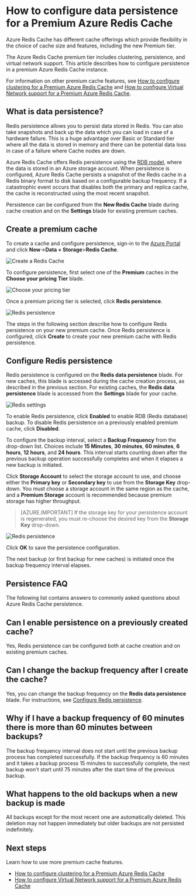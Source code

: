<properties 
    pageTitle="How to configure data persistence for a Premium Azure Redis Cache" 
    description="Learn how to configure and manage data persistence your Premium tier Azure Redis Cache instances" 
    services="redis-cache" 
    documentationCenter="" 
    authors="steved0x" 
    manager="dwrede" 
    editor=""/>

<tags 
    ms.service="cache" 
    ms.workload="tbd" 
    ms.tgt_pltfrm="cache-redis" 
    ms.devlang="na" 
    ms.topic="article" 
    ms.date="12/03/2015" 
    ms.author="sdanie"/>

# How to configure data persistence for a Premium Azure Redis Cache

Azure Redis Cache has different cache offerings which provide flexibility in the choice of cache size and features, including the new Premium tier.

The Azure Redis Cache premium tier includes clustering, persistence, and virtual network support. This article describes how to configure persistence in a premium Azure Redis Cache instance.

For information on other premium cache features, see [How to configure clustering for a Premium Azure Redis Cache](cache-how-to-premium-clustering.md) and [How to configure Virtual Network support for a Premium Azure Redis Cache](cache-how-to-premium-vnet.md).

## What is data persistence?
Redis persistence allows you to persist data stored in Redis. You can also take snapshots and back up the data which you can load in case of a hardware failure. This is a huge advantage over Basic or Standard tier where all the data is stored in memory and there can be potential data loss in case of a failure where Cache nodes are down. 

Azure Redis Cache offers Redis persistence using the [RDB model](http://redis.io/topics/persistence), where the data is stored in an Azure storage account. When persistence is configured, Azure Redis Cache persists a snapshot of the Redis cache in a Redis binary format to disk based on a configurable backup frequency. If a catastrophic event occurs that disables both the primary and replica cache, the cache is reconstructed using the most recent snapshot.

Persistence can be configured from the **New Redis Cache** blade during cache creation and on the **Settings** blade for existing premium caches.

## Create a premium cache

To create a cache and configure persistence, sign-in to the [Azure Portal](https://portal.azure.com) and click **New**->**Data + Storage**>**Redis Cache**.

![Create a Redis Cache][redis-cache-new-cache-menu]

To configure persistence, first select one of the **Premium** caches in the **Choose your pricing Tier** blade.

![Choose your pricing tier][redis-cache-premium-pricing-tier]

Once a premium pricing tier is selected, click **Redis persistence**.

![Redis persistence][redis-cache-persistence]

The steps in the following section describe how to configure Redis persistence on your new premium cache. Once Redis persistence is configured, click **Create** to create your new premium cache with Redis persistence.

## Configure Redis persistence

Redis persistence is configured on the **Redis data persistence** blade. For new caches, this blade is accessed during the cache creation process, as described in the previous section. For existing caches, the **Redis data persistence** blade is accessed from the **Settings** blade for your cache.

![Redis settings][redis-cache-settings]

To enable Redis persistence, click **Enabled** to enable RDB (Redis database) backup. To disable Redis persistence on a previously enabled premium cache, click **Disabled**.

To configure the backup interval, select a **Backup Frequency** from the drop-down list. Choices include **15 Minutes**, **30 minutes**, **60 minutes**, **6 hours**, **12 hours**, and **24 hours**. This interval starts counting down after the previous backup operation successfully completes and when it elapses a new backup is initiated.

Click **Storage Account** to select the storage account to use, and choose either the **Primary key** or **Secondary key** to use from the **Storage Key** drop-down. You must choose a storage account in the same region as the cache, and a **Premium Storage** account is recommended because premium storage has higher throughput. 

>[AZURE.IMPORTANT] If the storage key for your persistence account is regenerated, you must re-choose the desired key from the **Storage Key** drop-down.

![Redis persistence][redis-cache-persistence-selected]

Click **OK** to save the persistence configuration.

The next backup (or first backup for new caches) is initiated once the backup frequency interval elapses.



## Persistence FAQ

The following list contains answers to commonly asked questions about Azure Redis Cache persistence.

## Can I enable persistence on a previously created cache?

Yes, Redis persistence can be configured both at cache creation and on existing premium caches.

## Can I change the backup frequency after I create the cache?

Yes, you can change the backup frequency on the **Redis data persistence** blade. For instructions, see [Configure Redis persistence](#configure-redis-persistence).

## Why if I have a backup frequency of 60 minutes there is more than 60 minutes between backups?

The backup frequency interval does not start until the previous backup process has completed successfully. If the backup frequency is 60 minutes and it takes a backup process 15 minutes to successfully complete, the next backup won't start until 75 minutes after the start time of the previous backup.

## What happens to the old backups when a new backup is made

All backups except for the most recent one are automatically deleted. This deletion may not happen immediately but older backups are not persisted indefinitely.

## Next steps
Learn how to use more premium cache features.

-   [How to configure clustering for a Premium Azure Redis Cache](cache-how-to-premium-clustering.md)
-   [How to configure Virtual Network support for a Premium Azure Redis Cache](cache-how-to-premium-vnet.md)
  
<!-- IMAGES -->

[redis-cache-new-cache-menu]: ./media/cache-how-to-premium-persistence/redis-cache-new-cache-menu.png

[redis-cache-premium-pricing-tier]: ./media/cache-how-to-premium-persistence/redis-cache-premium-pricing-tier.png

[redis-cache-persistence]: ./media/cache-how-to-premium-persistence/redis-cache-persistence.png

[redis-cache-persistence-selected]: ./media/cache-how-to-premium-persistence/redis-cache-persistence-selected.png

[redis-cache-settings]: ./media/cache-how-to-premium-persistence/redis-cache-settings.png
